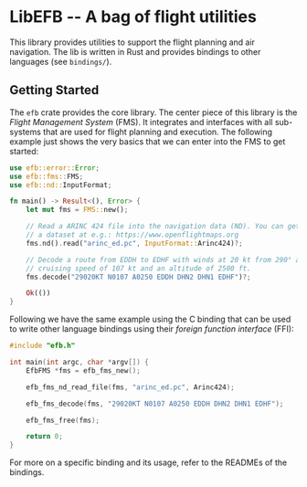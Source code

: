 # LibEFB -- A bag of flight utilities

This library provides utilities to support the flight planning and air
navigation. The lib is written in Rust and provides bindings to other
languages (see `bindings/`).

## Getting Started

The `efb` crate provides the core library. The center piece of this
library is the _Flight Management System_ (FMS). It integrates and
interfaces with all sub-systems that are used for flight planning and
execution. The following example just shows the very basics that we
can enter into the FMS to get started:

```rust
use efb::error::Error;
use efb::fms::FMS;
use efb::nd::InputFormat;

fn main() -> Result<(), Error> {
    let mut fms = FMS::new();

    // Read a ARINC 424 file into the navigation data (ND). You can get
    // a dataset at e.g.: https://www.openflightmaps.org
    fms.nd().read("arinc_ed.pc", InputFormat::Arinc424)?;

    // Decode a route from EDDH to EDHF with winds at 20 kt from 290° and
    // cruising speed of 107 kt and an altitude of 2500 ft.
    fms.decode("29020KT N0107 A0250 EDDH DHN2 DHN1 EDHF")?;

    Ok(())
}
```

Following we have the same example using the C binding that can be
used to write other language bindings using their
_foreign function interface_ (FFI):

```c
#include "efb.h"

int main(int argc, char *argv[]) {
    EfbFMS *fms = efb_fms_new();

    efb_fms_nd_read_file(fms, "arinc_ed.pc", Arinc424);

    efb_fms_decode(fms, "29020KT N0107 A0250 EDDH DHN2 DHN1 EDHF");

    efb_fms_free(fms);

    return 0;
}
```

For more on a specific binding and its usage, refer to the READMEs of
the bindings.
